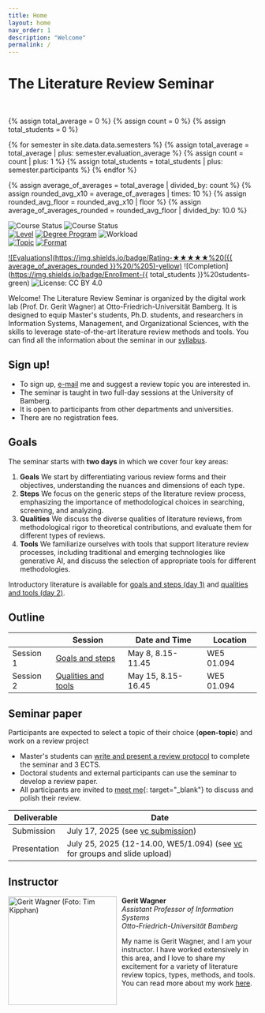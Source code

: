 ```yaml
---
title: Home
layout: home
nav_order: 1
description: "Welcome"
permalink: /
---
```


# The Literature Review Seminar

<br>

{% assign total_average = 0 %}
{% assign count = 0 %}
{% assign total_students = 0 %}

{% for semester in site.data.data.semesters %}
  {% assign total_average = total_average | plus: semester.evaluation_average %}
  {% assign count = count | plus: 1 %}
  {% assign total_students = total_students | plus: semester.participants %}
{% endfor %}

{% assign average_of_averages = total_average | divided_by: count %}
{% assign rounded_avg_x10 = average_of_averages | times: 10 %}
{% assign rounded_avg_floor = rounded_avg_x10 | floor %}
{% assign average_of_averages_rounded = rounded_avg_floor | divided_by: 10.0 %}

<!-- ![Course Status](https://img.shields.io/badge/Current%20course-Winter%20semester%202024/25-yellow) -->
![Course Status](https://img.shields.io/badge/Current%20course-Summer%20semester%202025-green) ![Course Status](https://img.shields.io/badge/Upcoming%20course-Winter%20semester%202025/26-green)<br>
[![Level](https://img.shields.io/badge/Level-Master%20|%20PhD-blue)](https://digital-work-lab.github.io/literature-review-seminar/docs/syllabus.html)
[![Degree Program](https://img.shields.io/badge/Degree%20Program-WI%20|%20ISM%20|%20etc.-blue)](https://digital-work-lab.github.io/literature-review-seminar/docs/syllabus.html)
![Workload](https://img.shields.io/badge/Work%20load-90h%20(3%20ECTS)-blue)<br>
[![Topic](https://img.shields.io/badge/Topics-Open%20topic%20&%20Literature%20review%20methods-blue)](https://digital-work-lab.github.io/literature-review-seminar/docs/syllabus.html)
[![Format](https://img.shields.io/badge/Format-In%20person%20sessions%20&%20individual%20work-blue)](https://digital-work-lab.github.io/digital-work-lecture/docs/syllabus.html)<br>
<!-- ![Offered by: Digital Work at Otto-Friedrich-Universität Bamberg](https://img.shields.io/badge/Offered%20by-%20Digital%20Work%20(Otto--Friedrich--Universit%C3%A4t%20Bamberg)-blue) -->
[![Evaluations](https://img.shields.io/badge/Rating-★★★★★%20({{ average_of_averages_rounded }}%20/%205)-yellow)](https://digital-work-lab.github.io/literature-review-seminar/docs/evaluations.html)
![Completion](https://img.shields.io/badge/Enrollment-{{ total_students }}%20students-green)
![License: CC BY 4.0](https://img.shields.io/badge/License-CC%20BY%204.0-green.svg)

Welcome!
The Literature Review Seminar is organized by the digital work lab (Prof. Dr. Gerit Wagner) at Otto-Friedrich-Universität Bamberg.
It is designed to equip Master's students, Ph.D. students, and researchers in Information Systems, Management, and Organizational Sciences, with the skills to leverage state-of-the-art literature review methods and tools.
You can find all the information about the seminar in our [syllabus](docs/syllabus.html).

## Sign up!

<!--
{: .info }
> **Info on the Upcoming Seminar**
> 
> In 2025, the seminar will be offered with sessions on May 16 and May 23 (8.00-16.00, WE5/05.005). Please **register by May 10**.
-->

- To sign up, [e-mail](mailto:gerit.wagner@uni-bamberg.de) me and suggest a review topic you are interested in.
- The seminar is taught in two full-day sessions at the University of Bamberg.
- It is open to participants from other departments and universities.
- There are no registration fees.

<!-- 
{: .info }
> **Info** Registration deadline: October 19th, 2024.
> We are currently updating the content for the upcoming winter semester (2024/25). You can find the dates and times for the sessions in the table below.
-->

## Goals

The seminar starts with **two days** in which we cover four key areas:

1. **Goals** We start by differentiating various review forms and their objectives, understanding the nuances and dimensions of each type.
2. **Steps** We focus on the generic steps of the literature review process, emphasizing the importance of methodological choices in searching, screening, and analyzing.
3. **Qualities** We discuss the diverse qualities of literature reviews, from methodological rigor to theoretical contributions, and evaluate them for different types of reviews.
4. **Tools** We familiarize ourselves with tools that support literature review processes, including traditional and emerging technologies like generative AI, and discuss the selection of appropriate tools for different methodologies.

Introductory literature is available for [goals and steps (day 1)](docs/day_1.html) and [qualities and tools (day 2)](docs/day_2.html).

## Outline

|            | Session                                | Date and Time              | Location    |
| ---------- | -------------------------------------- | ---------------------------| ----------- |
| Session 1  | [Goals and steps](docs/day_1.html)     | May 8, 8.15-11.45          | WE5 01.094  |
| Session 2  | [Qualities and tools](docs/day_2.html) | May 15, 8.15-16.45         | WE5 01.094  |

<!-- 
| Semester | Date and location | Status |
--- |--- |--- |--- |
Winter 2024/25 | October 26 and November 2, 8.00-16.00, WE5/02.020 | In preparation |
Summer 2024 | May 10 and 17 | Completed |
Winter 2023/24 | October 27 and November 3 | Completed |
-->

## Seminar paper

Participants are expected to select a topic of their choice (**open-topic**) and work on a review project

- Master's students can [write and present a review protocol](docs/protocol.html) to complete the seminar and 3 ECTS.
- Doctoral students and external participants can use the seminar to develop a review paper.
- All participants are invited to [meet me](https://calendly.com/gerit-wagner/30min){: target="_blank"} to discuss and polish their review.

| Deliverable      | Date                                                                                                                           |
| ---------------- | ------------------------------------------------------------------------------------------------------------------------------ |
| Submission       | July 17, 2025 (see [vc submission](https://vc.uni-bamberg.de/mod/assign/view.php?id=1986572))                                  |
| Presentation     | July 25, 2025 (12-14.00, WE5/1.094) (see [vc](https://vc.uni-bamberg.de/course/view.php?id=71960) for groups and slide upload) |

## Instructor

<img src="assets/gerit_wagner.jpg" alt="Gerit Wagner (Foto: Tim Kipphan)" style="height: 220px; float: left; padding-right: 10px;">

**Gerit Wagner**  
*Assistant Professor of Information Systems*  
*Otto-Friedrich-Universität Bamberg*

My name is Gerit Wagner, and I am your instructor. I have worked extensively in this area, and I love to share my excitement for a variety of literature review topics, types, methods, and tools.
You can read more about my work [here](docs/syllabus.html#instructor).

<br style="clear:both">
